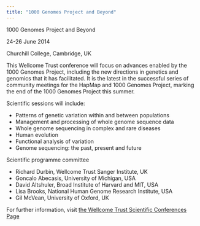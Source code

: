 ```yaml
---
title: "1000 Genomes Project and Beyond"
---
```


1000 Genomes Project and Beyond   

24-26 June 2014   

Churchill College, Cambridge, UK   

This Wellcome Trust conference will focus on advances enabled by the 1000 Genomes Project, including the new directions in genetics and genomics that it has facilitated. It is the latest in the successful series of community meetings for the HapMap and 1000 Genomes Project, marking the end of the 1000 Genomes Project this summer.   

Scientific sessions will include:   

* Patterns of genetic variation within and between populations   
* Management and processing of whole genome sequence data   
* Whole genome sequencing in complex and rare diseases   
* Human evolution   
* Functional analysis of variation   
* Genome sequencing: the past, present and future   

Scientific programme committee   

* Richard Durbin, Wellcome Trust Sanger Institute, UK   
* Goncalo Abecasis, University of Michigan, USA   
* David Altshuler, Broad Institute of Harvard and MIT, USA   
* Lisa Brooks, National Human Genome Research Institute, USA   
* Gil McVean, University of Oxford, UK   

For further information, visit  [the  Wellcome Trust Scientific Conferences  Page](https://registration.hinxton.wellcome.ac.uk/display_info.asp?id=428)
